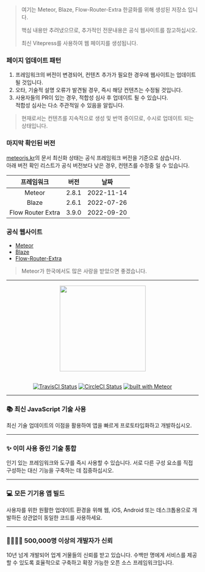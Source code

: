 > 여기는 Meteor, Blaze, Flow-Router-Extra 한글화를 위해 생성된 저장소 입니다.
>
> 핵심 내용만 추려냈으므로, 추가적인 전문내용은 공식 웹사이트를 참고하십시오.
>
> 최신 Vitepress를 사용하여 웹 페이지를 생성됩니다.

### 페이지 업데이트 패턴

1. 프레임워크의 버전이 변경되어,
   컨텐츠 추가가 필요한 경우에 웹사이트는 업데이트 될 것입니다.
2. 오타, 기술적 설명 오류가 발견될 경우, 즉시 해당 컨텐츠는 수정될 것입니다.
3. 사용자들의 PR이 있는 경우, 적합성 심사 후 업데이트 될 수 있습니다. <br>
   적합성 심사는 다소 주관적일 수 있음을 알립니다.

> 현재로서는 컨텐츠를 지속적으로 생성 및 번역 중이므로, 수시로 업데이트 되는 상태입니다.

### 마지막 확인된 버전

[meteorjs.kr](https://meteorjs.kr/)의 문서 최신화 상태는 공식 프레임워크 버전을 기준으로 삼습니다. <br>
아래 버전 확인 리스트가 공식 버전보다 낮은 경우, 컨텐츠를 수정중 일 수 있습니다.

|       프레임워크       |  버전   |     날짜     |
|:-----------------:|:-----:|:----------:|
|      Meteor       | 2.8.1 | 2022-11-14 |
|       Blaze       | 2.6.1 | 2022-07-26 |
| Flow Router Extra | 3.9.0 | 2022-09-20 |

### 공식 웹사이트

- [Meteor](https://www.meteor.com/)
- [Blaze](https://www.blazejs.org/)
- [Flow-Router-Extra](https://github.com/veliovgroup/flow-router)

> Meteor가 한국에서도 많은 사랑을 받았으면 좋겠습니다.

<hr>

<div align="center">
  <a href="https://www.meteor.com" target="_blank">
    <img align="center" width="225" src="https://user-images.githubusercontent.com/841294/26841702-0902bbee-4af3-11e7-9805-0618da66a246.png">
  </a>
</div>

<br>

<div align="center">

[![TravisCI Status](https://travis-ci.org/meteor/meteor.svg?branch=devel)](https://travis-ci.org/meteor/meteor)
[![CircleCI Status](https://circleci.com/gh/meteor/meteor/tree/devel.svg?style=shield&circle-token=c2d3c041506bd493ef3795ffa4448684cfce97b8)](https://circleci.com/gh/meteor/meteor/tree/devel)
[![built with Meteor](https://img.shields.io/badge/Meteor-2.7.4-green?logo=meteor&logoColor=white)](https://meteor.com)

</div>

<hr>

### 📚 **최신 JavaScript 기술 사용**

최신 기술 업데이트의 이점을 활용하여 앱을 빠르게 프로토타입화하고 개발하십시오.

<hr>

### ✨ **이미 사용 중인 기술 통합**

인기 있는 프레임워크와 도구를 즉시 사용할 수 있습니다. 서로 다른 구성 요소를 직접 구성하는 대신 기능을 구축하는 데 집중하십시오.

<hr>

### 💻 **모든 기기용 앱 빌드**

사용자를 위한 원활한 업데이트 환경을 위해 웹, iOS, Android 또는 데스크톱용으로 개발하든 상관없이 동일한 코드를 사용하세요.

<hr>

### 👨‍👩‍👧‍👦 **500,000명 이상의 개발자가 신뢰**

10년 넘게 개발되어 업계 거물들의 신뢰를 받고 있습니다. 수백만 명에게 서비스를 제공할 수 있도록 효율적으로 구축하고 확장 가능한 오픈 소스 프레임워크입니다.
